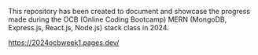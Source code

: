 This repository has been created to document and showcase the progress made during the OCB (Online Coding Bootcamp) MERN (MongoDB, Express.js, React.js, Node.js) stack class in 2024.

https://2024ocbweek1.pages.dev/

